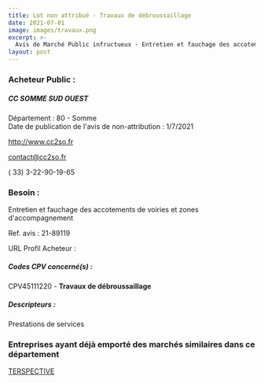 ```yaml
---
title: Lot non attribué - Travaux de débroussaillage
date: 2021-07-01
image: images/travaux.png
excerpt: >-
  Avis de Marché Public infructueux - Entretien et fauchage des accotements de voiries et zones d'accompagnement
layout: post
---
```


### Acheteur Public :
##### CC SOMME SUD OUEST
Département : 80 - Somme<br/>
Date de publication de l'avis de non-attribution : 1/7/2021


http://www.cc2so.fr

contact@cc2so.fr

( 33) 3-22-90-19-65
### Besoin :

Entretien et fauchage des accotements de voiries et zones d'accompagnement

Ref. avis : 21-89119

URL Profil Acheteur : 

##### Codes CPV concerné(s) :
CPV45111220 - **Travaux de débroussaillage** <br/>

##### Descripteurs :
Prestations de services <br/>

### Entreprises ayant déjà emporté des marchés similaires dans ce département
<a href="/entreprise-562/siren-445000714">TERSPECTIVE</a><br/><br/>
